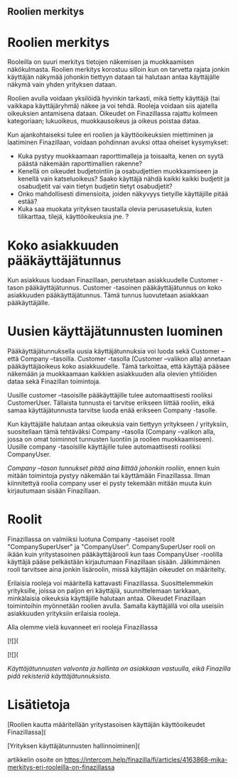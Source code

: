 ## Roolien merkitys

# Roolien merkitys

Rooleilla on suuri merkitys tietojen näkemisen ja muokkaamisen näkökulmasta. Roolien merkitys korostuu silloin kun on tarvetta rajata jonkin käyttäjän näkymää johonkin tiettyyn dataan tai halutaan antaa käyttäjälle näkymä vain yhden yrityksen dataan.

Roolien avulla voidaan yksilöidä hyvinkin tarkasti, mikä tietty käyttäjä (tai vaikkapa käyttäjäryhmä) näkee ja voi tehdä. Rooleja voidaan siis ajatella oikeuksien antamisena dataan. Oikeudet on Finazillassa rajattu kolmeen kategoriaan; lukuoikeus, muokkausoikeus ja oikeus poistaa dataa.

Kun ajankohtaiseksi tulee eri roolien ja käyttöoikeuksien miettiminen ja laatiminen Finazillaan, voidaan pohdinnan avuksi ottaa oheiset kysymykset:

* Kuka pystyy muokkaamaan raporttimalleja ja toisaalta, kenen on syytä päästä näkemään raporttimallien rakenne?
* Kenellä on oikeudet budjetointiin ja osabudjettien muokkaamiseen ja kenellä vain katseluoikeus? Saako käyttäjä nähdä kaikki kaikki budjetit ja osabudjetit vai vain tietyn budjetin tietyt osabudjetit?
* Onko mahdollisesti dimensioita, joiden näkyvyys tietyille käyttäjille pitää estää?
* Kuka saa muokata yrityksen taustalla olevia perusasetuksia, kuten tilikarttaa, tilejä, käyttöoikeuksia jne. ?
# **Koko asiakkuuden pääkäyttäjätunnus**

Kun asiakkuus luodaan Finazillaan, perustetaan asiakkuudelle Customer -tason pääkäyttäjätunnus. Customer -tasoinen pääkäyttäjätunnus on koko asiakkuuden pääkäyttäjätunnus. Tämä tunnus luovutetaan asiakkaan pääkäyttäjälle.

# **Uusien käyttäjätunnusten luominen**

Pääkäyttäjätunnuksella uusia käyttäjätunnuksia voi luoda sekä Customer – että Company –tasoilla. Customer -tasolla (Customer –valikon alla) annetaan pääkäyttäjäoikeus koko asiakkuudelle. Tämä tarkoittaa, että käyttäjä pääsee näkemään ja muokkaamaan kaikkien asiakkuuden alla olevien yhtiöiden dataa sekä Finazillan toimintoja.

Uusille customer –tasoisille pääkäyttäjille tulee automaattisesti rooliksi CustomerUser. Tällaista tunnusta ei tarvitse erikseen liittää rooliin, eikä samaa käyttäjätunnusta tarvitse luoda enää erikseen Company -tasolle.

Kun käyttäjälle halutaan antaa oikeuksia vain tiettyyn yritykseen / yrityksiin, suositellaan tämä tehtäväksi Company –tasolla (Company –valikon alla, jossa on omat toiminnot tunnusten luontiin ja roolien muokkaamiseen). Uusille company -tasoisille käyttäjille tulee automaattisesti rooliksi CompanyUser.

*Company –tason tunnukset pitää aina **l**iittää johonkin rooliin*, ennen kuin mitään toimintoja pystyy näkemään tai käyttämään Finazillassa. Ilman kiinnitettyä roolia company user ei pysty tekemään mitään muuta kuin kirjautumaan sisään Finazillaan.

# **Roolit**

Finazillassa on valmiiksi luotuna Company -tasoiset roolit "CompanySuperUser" ja "CompanyUser". CompanySuperUser rooli on ikään kuin yritystasoinen pääkäyttäjärooli kun taas CompanyUser -roolilla käyttäjä pääse pelkästään kirjautumaan Finazillaan sisään. Jälkimmäinen rooli tarvitsee aina jonkin lisäroolin, missä käyttäjän oikeudet on määritelty.

Erilaisia rooleja voi määritellä kattavasti Finazillassa. Suosittelemmekin yrityksille, joissa on paljon eri käyttäjiä, suunnittelemaan tarkkaan, minkälaisia oikeuksia käyttäjille halutaan antaa. Oikeudet Finazillaan toimintoihin myönnetään roolien avulla. Samalla käyttäjällä voi olla useisiin asiakkuuden yrityksiin erilaisia rooleja.

Alla olemme vielä kuvanneet eri rooleja Finazillassa

[![](

[![](

*Käyttäjätunnusten valvonta ja hallinta on asiakkaan vastuulla, eikä Finazilla pidä rekisteriä käyttäjätunnuksista.* 

# Lisätietoja

[Roolien kautta määritellään yritystasoisen käyttäjän käyttöoikeudet Finazillassa](

[Yrityksen käyttäjätunnusten hallinnoiminen](



artikkelin osoite on https://intercom.help/finazilla/fi/articles/4163868-mika-merkitys-eri-rooleilla-on-finazillassa

